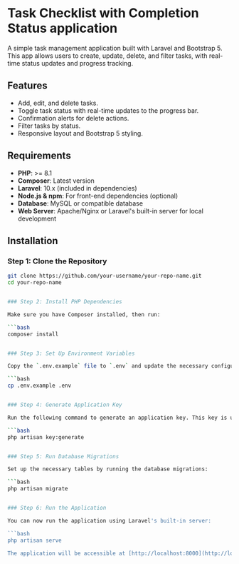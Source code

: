 # Task Checklist with Completion Status application

A simple task management application built with Laravel and Bootstrap 5. This app allows users to create, update, delete, and filter tasks, with real-time status updates and progress tracking.

## Features

- Add, edit, and delete tasks.
- Toggle task status with real-time updates to the progress bar.
- Confirmation alerts for delete actions.
- Filter tasks by status.
- Responsive layout and Bootstrap 5 styling.

## Requirements

- **PHP**: >= 8.1
- **Composer**: Latest version
- **Laravel**: 10.x (included in dependencies)
- **Node.js & npm**: For front-end dependencies (optional)
- **Database**: MySQL or compatible database
- **Web Server**: Apache/Nginx or Laravel's built-in server for local development

## Installation

### Step 1: Clone the Repository

```bash
git clone https://github.com/your-username/your-repo-name.git
cd your-repo-name


### Step 2: Install PHP Dependencies

Make sure you have Composer installed, then run:

```bash
composer install


### Step 3: Set Up Environment Variables

Copy the `.env.example` file to `.env` and update the necessary configurations for your environment:

```bash
cp .env.example .env


### Step 4: Generate Application Key

Run the following command to generate an application key. This key is used by Laravel to encrypt data and secure sessions.

```bash
php artisan key:generate


### Step 5: Run Database Migrations

Set up the necessary tables by running the database migrations:

```bash
php artisan migrate


### Step 6: Run the Application

You can now run the application using Laravel's built-in server:

```bash
php artisan serve

The application will be accessible at [http://localhost:8000](http://localhost:8000). Open this URL in your web browser to start using the Task Management Application.

